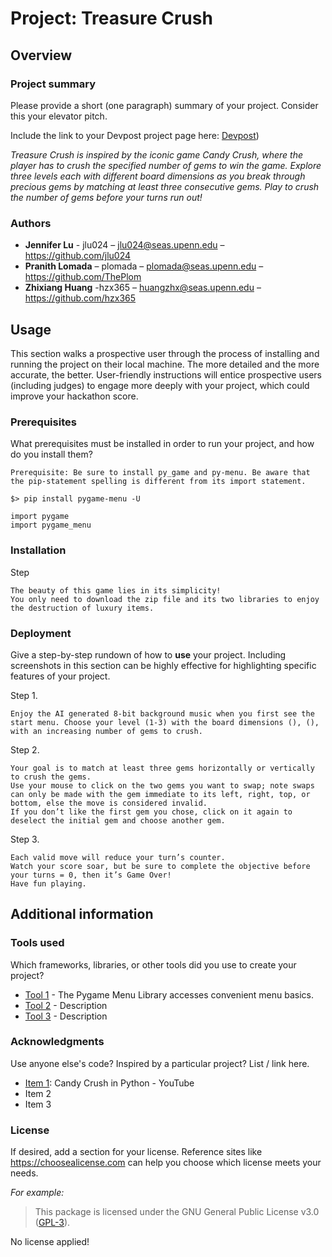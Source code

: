 # Project: Treasure Crush

## Overview

### Project summary

Please provide a short (one paragraph) summary of your project. Consider this your elevator pitch.

Include the link to your Devpost project page here: [Devpost](https://devpost.com/software/treasure-crush?ref_content=my-projects-tab&ref_feature=my_projects))

*Treasure Crush is inspired by the iconic game Candy Crush, where the player has to crush the specified number of gems to win the game. Explore three levels each with different board dimensions as you break through precious gems by matching at least three consecutive gems. Play to crush the number of gems before your turns run out!* 

### Authors

* **Jennifer Lu** - jlu024 – jlu024@seas.upenn.edu – https://github.com/jlu024
* **Pranith Lomada** – plomada – plomada@seas.upenn.edu – https://github.com/ThePlom
* **Zhixiang Huang** -hzx365 – huangzhx@seas.upenn.edu – https://github.com/hzx365

## Usage

This section walks a prospective user through the process of installing and running the project on their local machine. The more detailed and the more accurate, the better. User-friendly instructions will entice prospective users (including judges) to engage more deeply with your project, which could improve your hackathon score.

### Prerequisites

What prerequisites must be installed in order to run your project, and how do you install them?

```
Prerequisite: Be sure to install py_game and py-menu. Be aware that the pip-statement spelling is different from its import statement. 

$> pip install pygame-menu -U

import pygame
import pygame_menu

```

### Installation

Step

```
The beauty of this game lies in its simplicity! 
You only need to download the zip file and its two libraries to enjoy the destruction of luxury items.

```

### Deployment

Give a step-by-step rundown of how to **use** your project. Including screenshots in this section can be highly effective for highlighting specific features of your project.

Step 1.
```
Enjoy the AI generated 8-bit background music when you first see the start menu. Choose your level (1-3) with the board dimensions (), (),  with an increasing number of gems to crush.
```

Step 2.
```
Your goal is to match at least three gems horizontally or vertically to crush the gems. 
Use your mouse to click on the two gems you want to swap; note swaps can only be made with the gem immediate to its left, right, top, or bottom, else the move is considered invalid. 
If you don’t like the first gem you chose, click on it again to deselect the initial gem and choose another gem.
```
Step 3.
```
Each valid move will reduce your turn’s counter. 
Watch your score soar, but be sure to complete the objective before your turns = 0, then it’s Game Over! 
Have fun playing.
```

## Additional information

### Tools used

Which frameworks, libraries, or other tools did you use to create your project?

* [Tool 1](https://pygame-menu.readthedocs.io/en/4.2.8/) - The Pygame  Menu Library accesses convenient menu basics.
* [Tool 2](https://maven.apache.org/) - Description
* [Tool 3](https://maven.apache.org/) - Description

### Acknowledgments

Use anyone else's code? Inspired by a particular project? List / link here.

* [Item 1](https://www.youtube.com/watch?v=PQPfpaQelbI): Candy Crush in Python - YouTube
* Item 2
* Item 3

### License

If desired, add a section for your license. Reference sites like https://choosealicense.com can help you choose which license meets your needs.

*For example:*

>This package is licensed under the GNU General Public License v3.0 (<a href="https://choosealicense.com/licenses/gpl-3.0/" target="_blank">GPL-3</a>).

No license applied!
